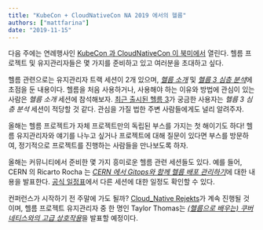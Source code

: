 ```yaml
---
title: "KubeCon + CloudNativeCon NA 2019 에서의 헬름"
authors: ["mattfarina"]
date: "2019-11-15"
---
```


다음 주에는 연례행사인 [KubeCon 과 CloudNativeCon 이 북미에서](https://events19.linuxfoundation.org/events/kubecon-cloudnativecon-north-america-2019/) 열린다. 헬름 프로젝트 및 유지관리자들은 몇 가지를 준비하고 있고 여러분을 초대하고 싶다.<!-- truncate -->

헬름 관련으로는 유지관리자 트랙 세션이 2개 있으며, [_헬름 소개_](https://sched.co/UajI) 및 [_헬름 3 심층 분석_](https://sched.co/Uagg)에 초점을 둔 내용이다. 헬름을 처음 사용하거나, 사용해야 하는 이유와 방법에 관심이 있는 사람은 _헬름 소개_ 세션에 참석해보자. [최근 출시된 헬름 3](https://helm.sh/blog/helm-3-released/)가 궁금한 사용자는 _헬름 3 심층 분석_ 세션이 적당할 것 같다. 관심을 가질 법한 주변 사람들에게도 널리 알려주자.

올해는 헬름 프로젝트가 자체 프로젝트만의 독립된 부스를 가지는 첫 해이기도 하다! 헬름 유지관리자와 얘기를 나누고 싶거나 프로젝트에 대해 질문이 있다면 부스를 방문하여, 정기적으로 프로젝트를 진행하는 사람들을 만나보도록 하자.

올해는 커뮤니티에서 준비한 몇 가지 흥미로운 헬름 관련 세션들도 있다. 예를 들어, CERN 의 Ricarto Rocha 는 [_CERN 에서 Gitops와 함께 헬름 배포 관리하기_](https://sched.co/UabD)에 대한 내용을 발표한다. [공식 일정표](https://events19.linuxfoundation.org/events/kubecon-cloudnativecon-north-america-2019/schedule/)에서 다른 세션에 대한 일정도 확인할 수 있다.

컨퍼런스가 시작하기 전 주말에 가도 될까? [Cloud_Native Rejekts](https://cloud-native.rejekts.io/)가 계속 진행될 것이며, 헬름 프로젝트 유지관리자 중 한 명인 Taylor Thomas는 [_(헬름으로 배우는) 쿠버네티스와의 고급 상호작용_](https://cfp.cloud-native.rejekts.io/cloud-native-rejekts-na-2019/talk/SQ9DWX/)을 발표할 예정이다.

